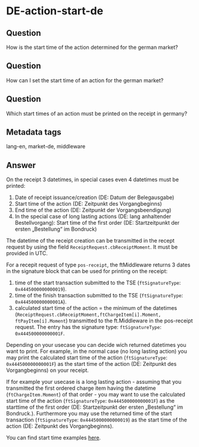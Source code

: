 # DE-action-start-de

## Question

How is the start time of the action determined for the german market?

## Question

How can I set the start time of an action for the german market?

## Question

Which start times of an action must be printed on the receipt in germany?

## Metadata tags

lang-en, market-de, middleware

## Answer

On the receipt 3 datetimes, in special cases even 4 datetimes must be printed:

1. Date of receipt issuance/creation \(DE: Datum der Belegausgabe\)
2. Start time of the action \(DE: Zeitpunkt des Vorgangbeginns\)
3. End time of the action \(DE: Zeitpunkt der Vorgangsbeendigung\)
4. In the special case of long lasting actions \(DE: lang anhaltender Bestellvorgang\): Start time of the first order \(DE: Startzeitpunkt der ersten „Bestellung“ im Bondruck\) 

The datetime of the receipt creation can be transmitted in the recept request by using the field `ReceiptRequest.cbReceiptMoment`. It must be provided in UTC.

For a recepit request of type `pos-receipt`, the ftMiddleware returns 3 dates in the signature block that can be used for printing on the receipt:

1. time of the start transaction submitted to the TSE \(`ftSignatureType`: `0x4445000000000019`\).
2. time of the finish transaction submitted to the TSE \(`ftSignatureType`: `0x444500000000001A`\).
3. calculated start time of the action = the minimum of the datetimes \(`ReceiptRequest.cbReceiptMoment,ftChargeItem[i].Moment, ftPayItem[i].Moment`\) transmitted to the ft.Middleware in the pos-receipt request. The entry has the signature type: `ftSignatureType`: `0x444500000000001F`.

Depending on your usecase you can decide wich returned datetimes you want to print. For example, in the normal case \(no long lasting action\) you may print the calculated start time of the action \(`ftSignatureType`: `0x444500000000001F`\) as the start time of the action \(DE: Zeitpunkt des Vorgangbeginns\) on your receipt.

If for example your usecase is a long lasting action - assuming that you transmitted the first ordered charge item having the datetime \(`ftChargeItem.Moment`\) of that order - you may want to use the calculated start time of the action \(`ftSignatureType`: `0x444500000000001F`\) as the starttime of the first order \(DE: Startzeitpunkt der ersten „Bestellung“ im Bondruck.\). Furthermore you may use the returned time of the start transaction \(`ftSignatureType`: `0x4445000000000019`\) as the start time of the action \(DE: Zeitpunkt des Vorgangbeginns\).

You can find start time examples [here](../examples/de-action-start-de.md).

